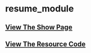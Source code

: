 # resume_module

## [View The Show Page](https://www.jinjieup.tk/resume_module)

## [View The Resource Code](https://github.com/jinjieup/resume_module)
